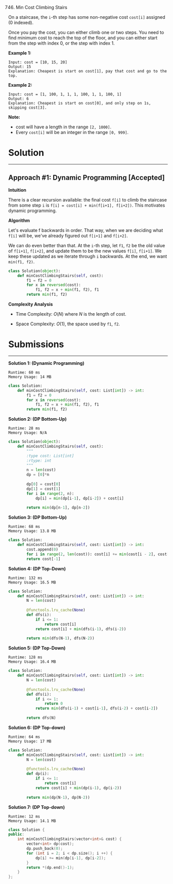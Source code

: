 746. Min Cost Climbing Stairs

On a staircase, the `i`-th step has some non-negative cost `cost[i]` assigned (0 indexed).

Once you pay the cost, you can either climb one or two steps. You need to find minimum cost to reach the top of the floor, and you can either start from the step with index 0, or the step with index 1.

**Example 1:**
```
Input: cost = [10, 15, 20]
Output: 15
Explanation: Cheapest is start on cost[1], pay that cost and go to the top.
```

**Example 2:**
```
Input: cost = [1, 100, 1, 1, 1, 100, 1, 1, 100, 1]
Output: 6
Explanation: Cheapest is start on cost[0], and only step on 1s, skipping cost[3].
```

**Note:**
* cost will have a length in the range `[2, 1000]`.
* Every `cost[i]` will be an integer in the range `[0, 999]`.

# Solution
---
## Approach #1: Dynamic Programming [Accepted]
**Intuition**

There is a clear recursion available: the final cost `f[i]` to climb the staircase from some step `i` is `f[i] = cost[i] + min(f[i+1], f[i+2])`. This motivates dynamic programming.

**Algorithm**

Let's evaluate f backwards in order. That way, when we are deciding what `f[i]` will be, we've already figured out `f[i+1]` and `f[i+2]`.

We can do even better than that. At the `i`-th step, let `f1`, `f2` be the old value of `f[i+1]`, `f[i+2]`, and update them to be the new values `f[i]`, `f[i+1]`. We keep these updated as we iterate through `i` backwards. At the end, we want `min(f1, f2)`.

```python
class Solution(object):
    def minCostClimbingStairs(self, cost):
        f1 = f2 = 0
        for x in reversed(cost):
            f1, f2 = x + min(f1, f2), f1
        return min(f1, f2)
```

**Complexity Analysis**

* Time Complexity: $O(N)$ where $N$ is the length of cost.

* Space Complexity: $O(1)$, the space used by `f1`, `f2`.

# Submissions
---
**Solution 1: (Dynamic Programming)**
```
Runtime: 60 ms
Memory Usage: 14 MB
```
```python
class Solution:
    def minCostClimbingStairs(self, cost: List[int]) -> int:
        f1 = f2 = 0
        for x in reversed(cost):
            f1, f2 = x + min(f1, f2), f1
        return min(f1, f2)
```

**Solution 2: (DP Bottom-Up)**
```
Runtime: 28 ms
Memory Usage: N/A
```
```python
class Solution(object):
    def minCostClimbingStairs(self, cost):
        """
        :type cost: List[int]
        :rtype: int
        """
        n = len(cost)
        dp = [0]*n
        
        dp[0] = cost[0]
        dp[1] = cost[1]
        for i in range(2, n):
            dp[i] = min(dp[i-1], dp[i-2]) + cost[i]
            
        return min(dp[n-1], dp[n-2])
```

**Solution 3: (DP Bottom-Up)**
```
Runtime: 68 ms
Memory Usage: 13.8 MB
```
```python
class Solution:
    def minCostClimbingStairs(self, cost: List[int]) -> int:
        cost.append(0)
        for i in range(2, len(cost)): cost[i] += min(cost[i - 2], cost[i - 1])
        return cost[-1]
```

**Solution 4: (DP Top-Down)**
```
Runtime: 132 ms
Memory Usage: 16.5 MB
```
```python
class Solution:
    def minCostClimbingStairs(self, cost: List[int]) -> int:
        N = len(cost)
        
        @functools.lru_cache(None)
        def dfs(i):
            if i <= 1:
                return cost[i]
            return cost[i] + min(dfs(i-1), dfs(i-2))
        
        return min(dfs(N-1), dfs(N-2))
```

**Solution 5: (DP Top-Down)**
```
Runtime: 128 ms
Memory Usage: 16.4 MB
```
```python
class Solution:
    def minCostClimbingStairs(self, cost: List[int]) -> int:
        N = len(cost)
        
        @functools.lru_cache(None)
        def dfs(i):
            if i <= 1:
                return 0
            return min(dfs(i-1) + cost[i-1], dfs(i-2) + cost[i-2])
        
        return dfs(N)
```

**Solution 6: (DP Top-down)**
```
Runtime: 64 ms
Memory Usage: 17 MB
```
```python
class Solution:
    def minCostClimbingStairs(self, cost: List[int]) -> int:
        N = len(cost)
        
        @functools.lru_cache(None)
        def dp(i):
            if i <= 1:
                return cost[i]
            return cost[i] + min(dp(i-1), dp(i-2))
        
        return min(dp(N-1), dp(N-2))
```

**Solution 7: (DP Top-down)**
```
Runtime: 12 ms
Memory Usage: 14.1 MB
```
```c++
class Solution {
public:
    int minCostClimbingStairs(vector<int>& cost) {
        vector<int> dp(cost);
        dp.push_back(0);
        for (int i = 2; i < dp.size(); i ++) {
            dp[i] += min(dp[i-1], dp[i-2]);
        }
        return *(dp.end()-1);
    }
};
```
